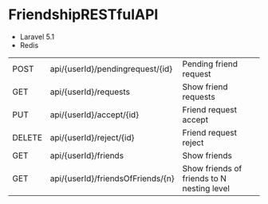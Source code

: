 <h1>FriendshipRESTfulAPI</h1>
<ul>
    <li>Laravel 5.1</li>
    <li>Redis</li>
</ul>
<table>
    <tr>
        <td>POST</td>
        <td>api/{userId}/pendingrequest/{id}</td>
        <td>Pending friend request</td>
    </tr>
    <tr>
        <td>GET</td>
        <td>api/{userId}/requests</td>
        <td>Show friend requests</td>
    </tr>
    <tr>
        <td>PUT</td>
        <td>api/{userId}/accept/{id}</td>
        <td>Friend request accept</td>
    </tr>
    <tr>
        <td>DELETE</td>
        <td>api/{userId}/reject/{id}</td>
        <td>Friend request reject</td>
    </tr>
    <tr>
        <td>GET</td>
        <td>api/{userId}/friends</td>
        <td>Show friends</td>
    </tr>
    <tr>
        <td>GET</td>
        <td>api/{userId}/friendsOfFriends/{n}</td>
        <td>Show friends of friends to N nesting level</td>
    </tr>
</table>